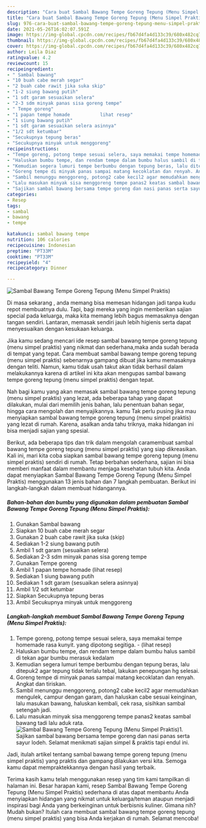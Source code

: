 ```yaml
---
description: "Cara buat Sambal Bawang Tempe Goreng Tepung (Menu Simpel Praktis) Sederhana dan Mudah Dibuat"
title: "Cara buat Sambal Bawang Tempe Goreng Tepung (Menu Simpel Praktis) Sederhana dan Mudah Dibuat"
slug: 976-cara-buat-sambal-bawang-tempe-goreng-tepung-menu-simpel-praktis-sederhana-dan-mudah-dibuat
date: 2021-05-26T16:02:07.591Z
image: https://img-global.cpcdn.com/recipes/fb67d4fa4d133c39/680x482cq70/sambal-bawang-tempe-goreng-tepung-menu-simpel-praktis-foto-resep-utama.jpg
thumbnail: https://img-global.cpcdn.com/recipes/fb67d4fa4d133c39/680x482cq70/sambal-bawang-tempe-goreng-tepung-menu-simpel-praktis-foto-resep-utama.jpg
cover: https://img-global.cpcdn.com/recipes/fb67d4fa4d133c39/680x482cq70/sambal-bawang-tempe-goreng-tepung-menu-simpel-praktis-foto-resep-utama.jpg
author: Leila Diaz
ratingvalue: 4.2
reviewcount: 15
recipeingredient:
- " Sambal bawang"
- "10 buah cabe merah segar"
- "2 buah cabe rawit jika suka skip"
- "1-2 siung bawang putih"
- "1 sdt garam sesuaikan selera"
- "2-3 sdm minyak panas sisa goreng tempe"
- " Tempe goreng"
- "1 papan tempe homade           lihat resep"
- "1 siung bawang putih"
- "1 sdt garam sesuaikan selera asinnya"
- "1/2 sdt ketumbar"
- "Secukupnya tepung beras"
- "Secukupnya minyak untuk menggoreng"
recipeinstructions:
- "Tempe goreng, potong tempe sesuai selera, saya memakai tempe homemade rasa kunyit. yang dipotong segitiga.           (lihat resep)"
- "Haluskan bumbu tempe, dan rendam tempe dalam bumbu halus sambil di tekan agar bumbu merasuk kedalam"
- "Kemudian segera lumuri tempe berbumbu dengan tepung beras, lalu ditepuk2 agar tepung tidak terlalu tebal, lakukan penepungan hg selesai."
- "Goreng tempe di minyak panas sampai matang kecoklatan dan renyah. Angkat dan tiriskan."
- "Sambil menunggu menggoreng, potong2 cabe kecil2 agar memudahkan mengulek, campur dengan garam, dan haluskan cabe sesuai keinginan, lalu masukan bawang, haluskan kembali, cek rasa, sisihkan sambal setengah jadi."
- "Lalu masukan minyak sisa menggoreng tempe panas2 keatas sambal bawang tadi lalu aduk rata."
- "Sajikan sambal bawang bersama tempe goreng dan nasi panas serta sayur lodeh. Selamat menikmati sajian simpel &amp; praktis tapi endul ini."
categories:
- Resep
tags:
- sambal
- bawang
- tempe

katakunci: sambal bawang tempe 
nutrition: 106 calories
recipecuisine: Indonesian
preptime: "PT33M"
cooktime: "PT33M"
recipeyield: "4"
recipecategory: Dinner

---
```



![Sambal Bawang Tempe Goreng Tepung (Menu Simpel Praktis)](https://img-global.cpcdn.com/recipes/fb67d4fa4d133c39/680x482cq70/sambal-bawang-tempe-goreng-tepung-menu-simpel-praktis-foto-resep-utama.jpg)

Di masa  sekarang , anda memang bisa memesan hidangan jadi tanpa kudu repot membuatnya dulu. Tapi, bagi mereka yang ingin memberikan sajian special pada keluarga, maka kita memang lebih bagus memasaknya dengan tangan sendiri. Lantaran, memasak sendiri jauh lebih higienis serta dapat menyesuaikan dengan kesukaan keluarga.

Jika kamu sedang mencari ide resep sambal bawang tempe goreng tepung (menu simpel praktis) yang nikmat dan sederhana,maka anda sudah berada di tempat yang tepat. Cara membuat sambal bawang tempe goreng tepung (menu simpel praktis)  sebenarnya gampang dibuat jika kamu memasaknya dengan teliti. Namun, kamu tidak usah takut akan tidak berhasil dalam melakukannya 
karena di artikel ini kita akan mengupas sambal bawang tempe goreng tepung (menu simpel praktis) dengan tepat.  



Nah bagi kamu yang akan memasak sambal bawang tempe goreng tepung (menu simpel praktis) yang lezat, ada beberapa tahap yang dapat dilakukan, mulai dari memilih jenis bahan, lalu penentuan bahan segar, hingga cara mengolah dan menyajikannya. kamu Tak perlu pusing jika mau menyiapkan sambal bawang tempe goreng tepung (menu simpel praktis) yang lezat di rumah. Karena, asalkan anda  tahu triknya, maka hidangan ini bisa menjadi sajian yang spesial.

Berikut, ada beberapa tips dan trik dalam mengolah caramembuat sambal bawang tempe goreng tepung (menu simpel praktis) yang siap dikreasikan. Kali ini, mari kita coba siapkan sambal bawang tempe goreng tepung (menu simpel praktis) sendiri di rumah. Tetap berbahan sederhana, sajian ini bisa memberi manfaat dalam membantu menjaga kesehatan tubuh kita. Anda dapat menyiapkan Sambal Bawang Tempe Goreng Tepung (Menu Simpel Praktis) menggunakan 13 jenis bahan dan 7 langkah pembuatan. Berikut ini langkah-langkah dalam membuat hidangannya.

<!--inarticleads1-->

##### Bahan-bahan dan bumbu yang digunakan dalam pembuatan Sambal Bawang Tempe Goreng Tepung (Menu Simpel Praktis):

1. Gunakan  Sambal bawang
1. Siapkan 10 buah cabe merah segar
1. Gunakan 2 buah cabe rawit jika suka (skip)
1. Sediakan 1-2 siung bawang putih
1. Ambil 1 sdt garam (sesuaikan selera)
1. Sediakan 2-3 sdm minyak panas sisa goreng tempe
1. Gunakan  Tempe goreng
1. Ambil 1 papan tempe homade           (lihat resep)
1. Sediakan 1 siung bawang putih
1. Sediakan 1 sdt garam (sesuaikan selera asinnya)
1. Ambil 1/2 sdt ketumbar
1. Siapkan Secukupnya tepung beras
1. Ambil Secukupnya minyak untuk menggoreng




<!--inarticleads2-->

##### Langkah-langkah membuat Sambal Bawang Tempe Goreng Tepung (Menu Simpel Praktis):

1. Tempe goreng, potong tempe sesuai selera, saya memakai tempe homemade rasa kunyit. yang dipotong segitiga. -           (lihat resep)
1. Haluskan bumbu tempe, dan rendam tempe dalam bumbu halus sambil di tekan agar bumbu merasuk kedalam
1. Kemudian segera lumuri tempe berbumbu dengan tepung beras, lalu ditepuk2 agar tepung tidak terlalu tebal, lakukan penepungan hg selesai.
1. Goreng tempe di minyak panas sampai matang kecoklatan dan renyah. Angkat dan tiriskan.
1. Sambil menunggu menggoreng, potong2 cabe kecil2 agar memudahkan mengulek, campur dengan garam, dan haluskan cabe sesuai keinginan, lalu masukan bawang, haluskan kembali, cek rasa, sisihkan sambal setengah jadi.
1. Lalu masukan minyak sisa menggoreng tempe panas2 keatas sambal bawang tadi lalu aduk rata.
<img src="//assets-global.cpcdn.com/assets/icons/button_play-2c75c40dde080a61004c1f40b05d8f140eaff45d7e9e6481dc71c63d2e7c4909.png" alt="Sambal Bawang Tempe Goreng Tepung (Menu Simpel Praktis)">1. Sajikan sambal bawang bersama tempe goreng dan nasi panas serta sayur lodeh. Selamat menikmati sajian simpel &amp; praktis tapi endul ini.




Jadi, itulah artikel tentang  sambal bawang tempe goreng tepung (menu simpel praktis)  yang praktis dan gampang dilakukan versi kita. Semoga kamu dapat mempraktekkannya dengan hasil yang terbaik. 

Terima kasih kamu telah menggunakan resep yang tim kami tampilkan di halaman ini. Besar harapan kami, resep  Sambal Bawang Tempe Goreng Tepung (Menu Simpel Praktis) sederhana di atas dapat membantu Anda menyiapkan hidangan yang nikmat untuk keluarga/teman ataupun menjadi inspirasi bagi Anda yang berkeinginan untuk berbisnis kuliner. Gimana nih? Mudah bukan? Itulah cara membuat sambal bawang tempe goreng tepung (menu simpel praktis) yang bisa Anda kerjakan di rumah. Selamat mencoba!

